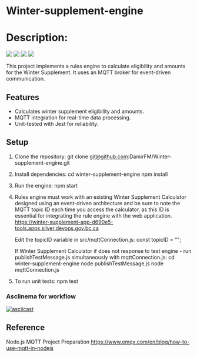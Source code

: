 # Winter-supplement-engine

# Description:

<img src="https://img.shields.io/badge/JavaScript-F7DF1E?style=for-the-badge&logo=javascript&logoColor=black" />
<img src="https://img.shields.io/badge/Jest-000000?style=for-the-badge&logo=jest&logoColor=white" />
<img src="https://img.shields.io/badge/Node.js-339933?style=for-the-badge&logo=node.js&logoColor=white" />
<img src="https://img.shields.io/badge/License-MIT-000000?style=for-the-badge&logo=opensource&logoColor=white" />

This project implements a rules engine to calculate eligibility and amounts for the Winter Supplement. It uses an MQTT broker for event-driven communication.

## Features

- Calculates winter supplement eligibility and amounts.
- MQTT integration for real-time data processing.
- Unit-tested with Jest for reliability.

## Setup

1. Clone the repository:
   git clone git@github.com:DamirFM/Winter-supplement-engine.git

2. Install dependencies:
   cd winter-supplement-engine
   npm install

3. Run the engine:
   npm start

4. Rules engine must work with an existing Winter Supplement Calculator designed
   using an event-driven architecture and be sure to note
   the MQTT topic ID each time you access the calculator, as this ID is essential for
   integrating the rule engine with the web application. https://winter-supplement-app-d690e5-tools.apps.silver.devops.gov.bc.ca

   Edit the topicID variable in src/mqttConnection.js:
   const topicID = "<your-dynamic-topic-id>";

   If Winter Supplement Calculator if does not response to test engine - run publishTestMessage.js simultaneously with mqttConnection.js:
   cd winter-supplement-engine
   node publishTestMessage.js
   node mqttConnection.js

5. To run unit tests:
   npm test

### Asclinema for workflow

[![asciicast](https://asciinema.org/a/692814.svg)](https://asciinema.org/a/692814)

## Reference

Node.js MQTT Project Preparation
https://www.emqx.com/en/blog/how-to-use-mqtt-in-nodejs
